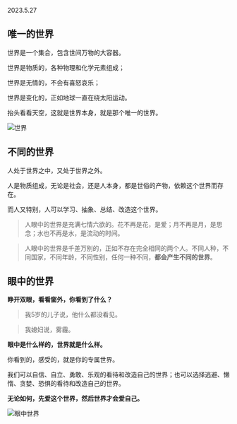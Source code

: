 2023.5.27

## 唯一的世界

世界是一个集合，包含世间万物的大容器。

世界是物质的，各种物理和化学元素组成；

世界是无情的，不会有喜怒哀乐；

世界是变化的，正如地球一直在绕太阳运动。

抬头看看天空，这就是世界本身，就是那个唯一的世界。

![世界](https://honbaa.newzhang.top/image/tian-kong.jpeg)



## 不同的世界

人处于世界之中，又处于世界之外。

人是物质组成，无论是社会，还是人本身，都是世俗的产物，依赖这个世界而存在。

而人又特别，人可以学习、抽象、总结、改造这个世界。

> 人眼中的世界是充满七情六欲的。花不再是花，是爱；月不再是月，是思念；水也不再是水，是流动的时间。


> 人眼中的世界是千差万别的，正如不存在完全相同的两个人。不同人种，不同国家，不同年龄，不同性别，任何一种不同，**都会产生不同的世界**。


## 眼中的世界

**睁开双眼，看看窗外，你看到了什么？**
> 我5岁的儿子说，他什么都没看见。

> 我媳妇说，雾霾。


**眼中是什么样的，世界就是什么样。**

你看到的，感受的，就是你的专属世界。

我们可以自信、自立、勇敢、乐观的看待和改造自己的世界；也可以选择逃避、懒惰、贪婪、恐惧的看待和改造自己的世界。

**无论如何，先爱这个世界，然后世界才会爱自己。**

![眼中世界](https://honbaa.newzhang.top/image/yan-zhong-shi-jie.jpeg "儿子和巨型蜘蛛")


	
